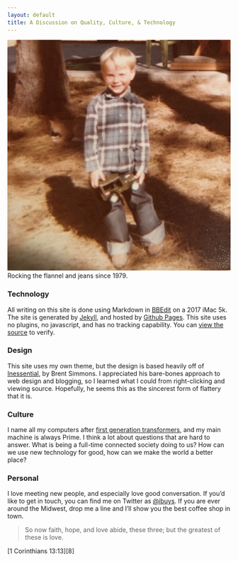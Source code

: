 ```yaml
---
layout: default
title: A Discussion on Quality, Culture, & Technology 
---
```


<img src="/media/jeans_and_flannel.jpg" />
Rocking the flannel and jeans since 1979.


### Technology

All writing on this site is done using Markdown in [BBEdit][1] on a 2017 iMac 5k. The site is generated by [Jekyll][2], and hosted by [Github Pages][3]. This site uses no plugins, no javascript, and has no tracking capability. You can [view the source][4] to verify. 

### Design

This site uses my own theme, but the design is based heavily off of [Inessential][5], by Brent Simmons. I appreciated his bare-bones approach to web design and blogging, so I learned what I could from right-clicking and viewing source. Hopefully, he seems this as the sincerest form of flattery that it is. 

### Culture

I name all my computers after [first generation transformers][6], and my main machine is always Prime. I think a lot about questions that are hard to answer. What is being a full-time connected society doing to us? How can we use new technology for good, how can we make the world a better place?


### Personal


I love meeting new people, and especially love good conversation. If you’d like to get in touch, you can find me on Twitter as [@ibuys][7]. If you are ever around the Midwest, drop me a line and I’ll show you the best coffee shop in town.

> So now faith, hope, and love abide, these three; but the greatest of these is love.

[1 Corinthians 13:13][8]


[1]: https://www.barebones.com/products/bbedit/
[2]: http://jekyllrb.com
[3]: https://pages.github.com
[4]: https://github.com/ibuys/ibuys.github.io
[5]: http://inessential.com
[6]: https://en.wikipedia.org/wiki/Transformers:_Generation_1
[7]: http://twitter.com/ibuys